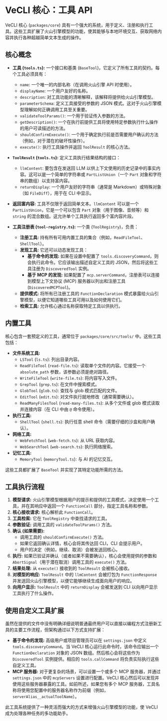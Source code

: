# VeCLI 核心：工具 API

VeCLI 核心 (`packages/core`) 具有一个强大的系统，用于定义、注册和执行工具。这些工具扩展了火山引擎模型的功能，使其能够与本地环境交互、获取网络内容并执行各种超越简单文本生成的操作。

## 核心概念

- **工具 (`tools.ts`):** 一个接口和基类 (`BaseTool`)，它定义了所有工具的契约。每个工具必须具有：
  - `name`: 一个唯一的内部名称（在调用火山引擎 API 时使用）。
  - `displayName`: 一个用户友好的名称。
  - `description`: 对工具功能的清晰解释，该解释将提供给火山引擎模型。
  - `parameterSchema`: 定义工具接受的参数的 JSON 模式。这对于火山引擎模型理解如何正确调用工具至关重要。
  - `validateToolParams()`: 一个用于验证传入参数的方法。
  - `getDescription()`: 一个在执行前提供工具将使用特定参数执行什么操作的用户可读描述的方法。
  - `shouldConfirmExecute()`: 一个用于确定执行前是否需要用户确认的方法（例如，对于潜在的破坏性操作）。
  - `execute()`: 执行工具操作并返回 `ToolResult` 的核心方法。

- **`ToolResult` (`tools.ts`):** 定义工具执行结果结构的接口：
  - `llmContent`: 要包含在发送回 LLM 以供上下文使用的历史记录中的事实内容。这可以是一个简单的字符串或 `PartListUnion`（一个 `Part` 对象和字符串的数组）以支持富内容。
  - `returnDisplay`: 一个用户友好的字符串（通常是 Markdown）或特殊对象（如 `FileDiff`），用于在 CLI 中显示。

- **返回富内容:** 工具不仅限于返回简单文本。`llmContent` 可以是一个 `PartListUnion`，它是一个可以包含 `Part` 对象（用于图像、音频等）和 `string` 的混合数组。这允许单个工具执行返回多个富内容片段。

- **工具注册表 (`tool-registry.ts`):** 一个类 (`ToolRegistry`)，负责：
  - **注册工具:** 持有所有可用内置工具的集合（例如，`ReadFileTool`、`ShellTool`）。
  - **发现工具:** 它还可以动态发现工具：
    - **基于命令的发现:** 如果在设置中配置了 `tools.discoveryCommand`，则会执行此命令。它应该输出描述自定义工具的 JSON，然后将这些工具注册为 `DiscoveredTool` 实例。
    - **基于 MCP 的发现:** 如果配置了 `mcp.serverCommand`，注册表可以连接到模型上下文协议 (MCP) 服务器以列出和注册工具 (`DiscoveredMCPTool`)。
  - **提供模式:** 将所有已注册工具的 `FunctionDeclaration` 模式暴露给火山引擎模型，以便它知道哪些工具可用以及如何使用它们。
  - **检索工具:** 允许核心通过名称获取特定工具以供执行。

## 内置工具

核心包含一套预定义的工具，通常位于 `packages/core/src/tools/` 中。这些工具包括：

- **文件系统工具:**
  - `LSTool` (`ls.ts`): 列出目录内容。
  - `ReadFileTool` (`read-file.ts`): 读取单个文件的内容。它接受一个 `absolute_path` 参数，该参数必须是绝对路径。
  - `WriteFileTool` (`write-file.ts`): 将内容写入文件。
  - `GrepTool` (`grep.ts`): 在文件中搜索模式。
  - `GlobTool` (`glob.ts`): 查找与 glob 模式匹配的文件。
  - `EditTool` (`edit.ts`): 对文件执行就地修改（通常需要确认）。
  - `ReadManyFilesTool` (`read-many-files.ts`): 从多个文件或 glob 模式读取并连接内容（在 CLI 中由 `@` 命令使用）。
- **执行工具:**
  - `ShellTool` (`shell.ts`): 执行任意 shell 命令（需要仔细的沙盒和用户确认）。
- **网络工具:**
  - `WebFetchTool` (`web-fetch.ts`): 从 URL 获取内容。
  - `WebSearchTool` (`web-search.ts`): 执行网络搜索。
- **记忆工具:**
  - `MemoryTool` (`memoryTool.ts`): 与 AI 的记忆交互。

这些工具都扩展了 `BaseTool` 并实现了其特定功能所需的方法。

## 工具执行流程

1.  **模型请求:** 火山引擎模型根据用户的提示和提供的工具模式，决定使用一个工具，并在其响应中返回一个 `FunctionCall` 部分，指定工具名称和参数。
2.  **核心接收请求:** 核心解析此 `FunctionCall`。
3.  **工具检索:** 它在 `ToolRegistry` 中查找请求的工具。
4.  **参数验证:** 调用工具的 `validateToolParams()` 方法。
5.  **确认 (如果需要):**
    - 调用工具的 `shouldConfirmExecute()` 方法。
    - 如果它返回确认详情，核心会将其传达回 CLI，CLI 会提示用户。
    - 用户的决定（例如，继续、取消）会被发送回核心。
6.  **执行:** 如果已验证并确认（或者如果不需要确认），核心会使用提供的参数和 `AbortSignal`（用于潜在取消）调用工具的 `execute()` 方法。
7.  **结果处理:** 从 `execute()` 接收到的 `ToolResult` 会被核心接收。
8.  **对模型的响应:** `ToolResult` 中的 `llmContent` 会被打包为 `FunctionResponse` 并发送回火山引擎模型，以便它能够继续生成面向用户的响应。
9.  **向用户显示:** `ToolResult` 中的 `returnDisplay` 会被发送到 CLI 以向用户显示工具执行了什么操作。

## 使用自定义工具扩展

虽然在提供的文件中没有明确详细说明普通最终用户可以直接以编程方式注册新工具的主要工作流程，但架构通过以下方式支持扩展：

- **基于命令的发现:** 高级用户或项目管理员可以在 `settings.json` 中定义 `tools.discoveryCommand`。当 VeCLI 核心运行此命令时，该命令应输出一个 `FunctionDeclaration` 对象的 JSON 数组。然后核心会将这些作为 `DiscoveredTool` 实例提供。相应的 `tools.callCommand` 将负责实际执行这些自定义工具。
- **MCP 服务器:** 对于更复杂的场景，可以设置一个或多个 MCP 服务器，并通过 `settings.json` 中的 `mcpServers` 设置进行配置。VeCLI 核心然后可以发现并使用这些服务器暴露的工具。如前所述，如果您有多个 MCP 服务器，工具名称将使用您配置中的服务器名称作为前缀（例如，`serverAlias__actualToolName`）。

此工具系统提供了一种灵活而强大的方式来增强火山引擎模型的功能，使 VeCLI 成为处理各种任务的多功能助手。
